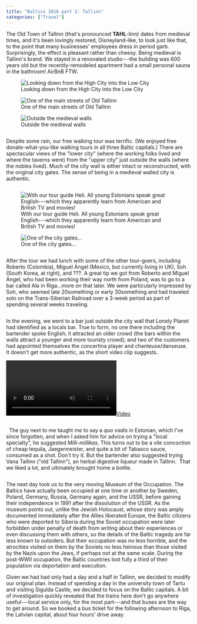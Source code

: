 ```yaml
---
title: "Baltics 2016 part 2: Tallinn"
categories: ["Travel"]
---
```


The Old Town of Tallinn (that's pronounced **TAHL**-linn) dates from medieval times, and it's been lovingly restored, Disneyland-like, to look just like that, to the point that many businesses' employees dress in period garb. Surprisingly, the effect is pleasant rather than cheesy. Being medieval is Tallinn's brand. We stayed in a renovated studio---the building was 600 years old but the recently-remodeled apartment had a small personal sauna in the bathroom! AirBnB FTW.

<figure><img src='/assets/img/2016-06-13-baltics-2-tallinn/IMG_4194.jpeg' alt='Looking down from the High City into the Low City'/><figcaption>Looking down from the High City into the Low City</figcaption></figure>

<figure><img src='/assets/img/2016-06-13-baltics-2-tallinn/IMG_5412.JPEG' alt='One of the main streets of Old Tallinn'/><figcaption>One of the main streets of Old Tallinn</figcaption></figure>

<figure><img src='/assets/img/2016-06-13-baltics-2-tallinn/IMG_4118.jpeg' alt='Outside the medieval walls'/><figcaption>Outside the medieval walls</figcaption></figure>

<figure><img src='/assets/img/2016-06-13-baltics-2-tallinn/IMG_4193.jpeg' alt=''></figure>

Despite some rain, our free walking tour was terrific. (We enjoyed free donate-what-you-like walking tours in all three Baltic capitals.) There are spectacular views of the "lower city" (where the working folks lived and where the taverns were) from the "upper city" just outside the walls (where the nobles lived). Much of the city wall is either intact or reconstructed, with the original city gates. The sense of being in a medieval walled city is authentic.

<figure><img src='/assets/img/2016-06-13-baltics-2-tallinn/IMG_5418.JPEG' alt=''></figure>

<figure><img src='/assets/img/2016-06-13-baltics-2-tallinn/IMG_4109.jpeg' alt='With our tour guide Heli. All young Estonians speak great English---which they apparently learn from American and British TV and movies!'/><figcaption>With our tour guide Heli. All young Estonians speak great English---which they apparently learn from American and British TV and movies!</figcaption></figure>

<figure><img src='/assets/img/2016-06-13-baltics-2-tallinn/IMG_5425.JPEG' alt='One of the city gates...'/><figcaption>One of the city gates...</figcaption></figure>

<figure><img src='/assets/img/2016-06-13-baltics-2-tallinn/IMG_5428.JPEG' alt=''></figure>

After the tour we had lunch with some of the other tour-goers, including Roberto (Colombia), Miguel Ángel (Mexico, but currently living in UK), Soh (South Korea, at right), and ???. A great tip we got from Roberto and Miguel Ángel, who had been working their way north from Poland, was to go to a bar called Ala in Riga...more on that later. We were particularly impressed by Soh, who seemed late 20something or early 30something and had traveled solo on the Trans-Siberian Railroad over a 3-week period as part of spending several weeks traveling.

<figure><img src='/assets/img/2016-06-13-baltics-2-tallinn/IMG_4112.jpeg' alt=''></figure>

In the evening, we went to a bar just outside the city wall that Lonely Planet had identified as a locals bar. True to form, no one there including the bartender spoke English; it attracted an older crowd (the bars within the walls attract a younger and more touristy crowd); and two of the customers had appointed themselves the concertina player and chanteuse/danseuse. It doesn't get more authentic, as the short video clip suggests.

[![](https://3.bp.blogspot.com/-sZldNvPqvcQ/V4vww9bccPI/AAAAAAAARzI/9QkAsLtyh2sVbDLMMtjGVuP9OYjFmtWogCKgB/s320/IMG_4199.MOV)](https://3.bp.blogspot.com/-sZldNvPqvcQ/V4vww9bccPI/AAAAAAAARzI/9QkAsLtyh2sVbDLMMtjGVuP9OYjFmtWogCKgB/s1600/IMG_4199.MOV)

<figure><img src='/assets/img/2016-06-13-baltics-2-tallinn/IMG_4107.jpeg' alt=''></figure>

  The guy next to me taught me to say a *quo vadis* in Estonian, which I've since forgotten, and when I asked him for advice on trying a "local specialty", he suggested *Milli-millikas*. This turns out to be a vile concoction of cheap tequila, Jaegermeister, and quite a bit of Tabasco sauce, consumed as a shot. Don't try it. But the bartender also suggested trying Vana Tallinn ("old Tallinn"), an herbal digestive liqueur made in Tallinn.  That we liked a lot, and ultimately brought home a bottle.

<figure><img src='/assets/img/2016-06-13-baltics-2-tallinn/IMG_4200.jpeg' alt=''></figure>

The next day took us to the very moving Museum of the Occupation. The Baltics have actually been occupied at one time or another by Sweden, Poland, Germany, Russia, Germany again, and the USSR, before gaining their independence in 1991 after the dissolution of the USSR. As the museum points out, unlike the Jewish Holocaust, whose story was amply documented immediately after the Allies liberated Europe, the Baltic citizens who were deported to Siberia during the Soviet occupation were later forbidden under penalty of death from writing about their experiences or even discussing them with others, so the details of the Baltic tragedy are far less known to outsiders. But their occupation was no less horrible, and the atrocities visited on them by the Soviets no less heinous than those visited by the Nazis upon the Jews, if perhaps not at the same scale. During the post-WWII occupation, the Baltic countries lost fully a third of their population via deportation and execution.

Given we had had only had a day and a half in Tallinn, we decided to modify our original plan. Instead of spending a day in the university town of Tartu and visiting Sigulda Castle, we decided to focus on the Baltic capitals. A bit of investigation quickly revealed that the trains here don't go anywhere useful---local service only, for the most part---and that buses are the way to get around. So we booked a bus ticket for the following afternoon to Riga, the Latvian capital, about four hours' drive away.
